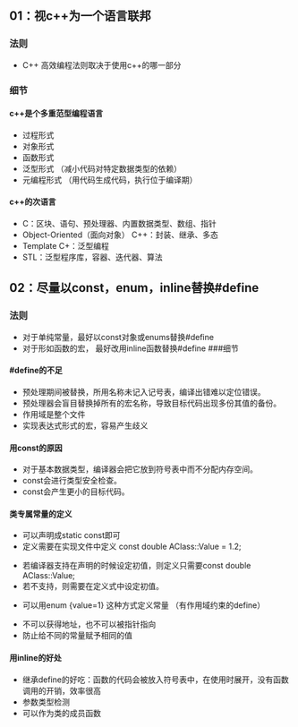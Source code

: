 ## 01：视c++为一个语言联邦
### 法则
* C++ 高效编程法则取决于使用c++的哪一部分
### 细节
#### c++是个多重范型编程语言
* 过程形式
* 对象形式
* 函数形式
* 泛型形式 （减小代码对特定数据类型的依赖）
* 元编程形式 （用代码生成代码，执行位于编译期）
#### c++的次语言
* C：区块、语句、预处理器、内置数据类型、数组、指针
* Object-Oriented（面向对象） C++：封装、继承、多态
* Template C+：泛型编程
* STL：泛型程序库，容器、迭代器、算法

## 02：尽量以const，enum，inline替换#define
### 法则
* 对于单纯常量，最好以const对象或enums替换#define
* 对于形如函数的宏， 最好改用inline函数替换#define
###细节
#### #define的不足
* 预处理期间被替换，所用名称未记入记号表，编译出错难以定位错误。
* 预处理器会盲目替换掉所有的宏名称，导致目标代码出现多份其值的备份。
* 作用域是整个文件
* 实现表达式形式的宏，容易产生歧义
#### 用const的原因
* 对于基本数据类型，编译器会把它放到符号表中而不分配内存空间。
* const会进行类型安全检查。
* const会产生更小的目标代码。
#### 类专属常量的定义
* 可以声明成static const即可
* 定义需要在实现文件中定义 const double AClass::Value = 1.2;
+ 若编译器支持在声明的时候设定初值，则定义只需要const double AClass::Value;
+ 若不支持，则需要在定义式中设定初值。
* 可以用enum {value=1} 这种方式定义常量 （有作用域约束的define）
+ 不可以获得地址，也不可以被指针指向
+ 防止给不同的常量赋予相同的值
#### 用inline的好处
+ 继承define的好吃：函数的代码会被放入符号表中，在使用时展开，没有函数调用的开销，效率很高
+ 参数类型检测
+ 可以作为类的成员函数


